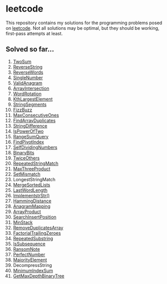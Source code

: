 # leetcode

This repository contains my solutions for the programming problems posed on [leetcode](https://leetcode.com/). 
Not all solutions may be optimal, but they should be working, first-pass attempts at least. 

## Solved so far...

1. [TwoSum](https://leetcode.com/problems/two-sum/description/)
2. [ReverseString](https://leetcode.com/problems/reverse-string/description/)
3. [ReverseWords](https://leetcode.com/problems/reverse-words-in-a-string/)
4. [SingleNumber](https://leetcode.com/problems/single-number/description/)
5. [ValidAnagram](https://leetcode.com/problems/valid-anagram/description/)
6. [ArrayIntersection](https://leetcode.com/problems/intersection-of-two-arrays/description/)
7. [WordRotation](https://leetcode.com/problems/rotate-array/description/)
8. [KthLargestElement](https://leetcode.com/problems/kth-largest-element-in-an-array/description/)
9. [StringSegments](https://leetcode.com/problems/number-of-segments-in-a-string/description/)
10. [FizzBuzz](https://leetcode.com/problems/fizz-buzz/description/)
11. [MaxConsecutiveOnes](https://leetcode.com/problems/max-consecutive-ones/description/)
12. [FindArrayDuplicates](https://leetcode.com/problems/find-all-duplicates-in-an-array/description/)
13. [StringDifference](https://leetcode.com/problems/find-the-difference/description/)
14. [IsPowerOfTwo](https://leetcode.com/problems/power-of-two/)
15. [RangeSumQuery](https://leetcode.com/problems/range-sum-query-immutable/description/)
16. [FindPivotIndex](https://leetcode.com/problems/find-pivot-index/description/)
17. [SelfDividingNumbers](https://leetcode.com/problems/self-dividing-numbers/description/)
18. [BinaryBits](https://leetcode.com/problems/binary-number-with-alternating-bits/description/)
19. [TwiceOthers](https://leetcode.com/problems/valid-parenthesis-string/description/)
20. [RepeatedStringMatch](https://leetcode.com/problems/repeated-string-match/description/)
21. [MaxThreeProduct](https://leetcode.com/problems/maximum-product-of-three-numbers/description/)
22. [SetMismatch](https://leetcode.com/problems/set-mismatch/description/)
23. LongestStringMatch
24. [MergeSortedLists](https://leetcode.com/problems/merge-two-sorted-lists/description/)
25. [LastWordLength](https://leetcode.com/problems/length-of-last-word/description/)
26. [ImplementstrStr()](https://leetcode.com/problems/implement-strstr/description/)
27. [HammingDistance](https://leetcode.com/problems/hamming-distance/description/)
28. [AnagramMapping](https://leetcode.com/problems/find-anagram-mappings/description/)
29. [ArrayProduct](https://www.programcreek.com/2014/07/leetcode-product-of-array-except-self-java/)
30. [SearchInsertPosition](https://leetcode.com/problems/search-insert-position/description/)
31. [MinStack](https://leetcode.com/problems/min-stack/)
32. [RemoveDuplicatesArray](https://leetcode.com/problems/remove-duplicates-from-sorted-array/description/)
33. [FactorialTrailingZeroes](https://leetcode.com/problems/factorial-trailing-zeroes/description/)
34. [RepeatedSubstring](https://leetcode.com/problems/repeated-substring-pattern/description/)
35. [IsSubsequence](https://leetcode.com/problems/is-subsequence/description/)
36. [RansomNote](https://leetcode.com/problems/ransom-note/description/)
37. [PerfectNumber](https://leetcode.com/problems/perfect-number/)
38. [MajorityElement](https://leetcode.com/problems/majority-element/)
39. DecompressString
40. [MinimumIndexSum](https://leetcode.com/problems/minimum-index-sum-of-two-lists/description/)
41. [GetMaxDepthBinaryTree](https://leetcode.com/problems/maximum-depth-of-binary-tree/description/)